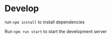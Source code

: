 # Develop

run `npm install` to install dependencies

Run `npm run start` to start the development server

